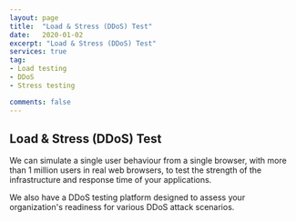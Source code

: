 ```yaml
---
layout: page
title:  "Load & Stress (DDoS) Test"
date:   2020-01-02
excerpt: "Load & Stress (DDoS) Test"
services: true
tag:
- Load testing
- DDoS
- Stress testing

comments: false
---
```


## Load & Stress (DDoS) Test
We can simulate a single user behaviour from a single browser, with more than 1 million users in real web browsers, to test the strength of the infrastructure and response time of your applications.

We also have a DDoS testing platform designed to assess your organization's readiness for various DDoS attack scenarios.
